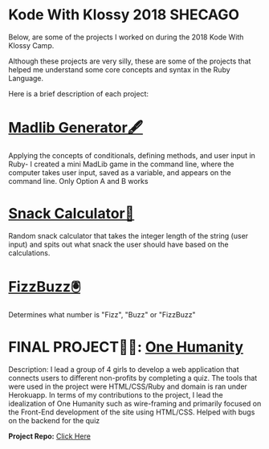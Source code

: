 # Kode With Klossy 2018 SHECAGO 

Below, are some of the projects I worked on during the 2018 Kode With Klossy Camp.

Although these projects are very silly, these are some of the projects that helped me understand some core concepts and syntax in the Ruby Language. 

Here is a brief description of each project:

#  <a href = "https://github.com/mpara0/KWK2018/blob/master/madlib.rb"> Madlib Generator🖋️</a>
Applying the concepts of conditionals, defining methods, and user input in Ruby- I created a mini MadLib game in the command line, where the computer takes user input, saved as a variable, and appears on the command line. Only Option A and B works

# <a href = "https://github.com/mpara0/KWK2018/blob/master/snackCalculator.rb">Snack Calculator🍿</a>
Random snack calculator that takes the integer length of the string (user input) and spits out what snack the user should have based on the calculations.

# <a href = "https://github.com/mpara0/KWK2018/blob/master/fizzbuzz.rb/"> FizzBuzz🖲️</a>

Determines what number is "Fizz", "Buzz" or "FizzBuzz" 

# FINAL PROJECT👩‍💻: <a href = "http://one-humanity.herokuapp.com/"> One Humanity </a>
Description: I lead a group of 4 girls to develop a web application that connects users to different non-profits by completing a quiz. The tools that were used in the project were HTML/CSS/Ruby and domain is ran under Herokuapp. In terms of my contributions to the project, I lead the idealization of One Humanity such as wire-framing and primarily focused on the Front-End development of the site using HTML/CSS. Helped with bugs on the backend for the quiz



  <strong>Project Repo:</strong>
<a href = "https://github.com/AnnieGregg/kwk-l1-flowchart-project-template-kwk-students-l1-chi-080618/tree/master/app"> Click Here </a>
